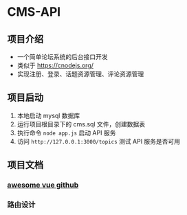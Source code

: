 # CMS-API

## 项目介绍

* 一个简单论坛系统的后台接口开发
* 类似于 https://cnodejs.org/
* 实现注册、登录、话题资源管理、评论资源管理

## 项目启动

1. 本地启动 mysql 数据库
2. 运行项目根目录下的 cms.sql 文件，创建数据表
3. 执行命令 `node app.js` 启动 API 服务
4. 访问 `http://127.0.0.1:3000/topics` 测试 API 服务是否可用

## 项目文档

### [awesome vue github](https://github.com/vuejs/awesome-vue)

### 路由设计
